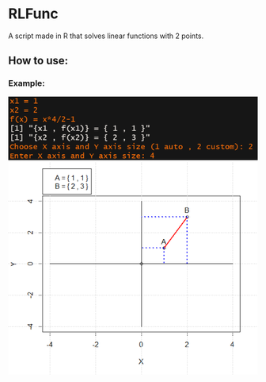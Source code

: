 # RLFunc
A script made in R that solves linear functions with 2 points.

## How to use:
### Example:
![text_ex](/images/text_input_and_output.PNG)
![plot_ex](/images/plot_output.png)
